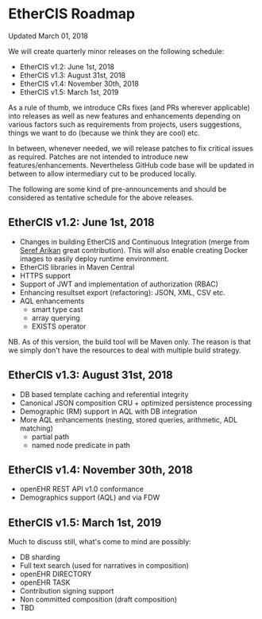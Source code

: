 # EtherCIS Roadmap #

Updated March 01, 2018

We will create quarterly minor releases on the following schedule:

- EtherCIS v1.2: June 1st, 2018
- EtherCIS v1.3: August 31st, 2018
- EtherCIS v1.4: November 30th, 2018
- EtherCIS v1.5: March 1st, 2019

As a rule of thumb, we introduce CRs fixes (and PRs wherever applicable) into releases as well as new features and enhancements depending on various factors such as requirements from projects, users suggestions, things we want to do (because we think they are cool) etc.

In between, whenever needed, we will release patches to fix critical issues as required. Patches are not intended to introduce new features/enhancements. Nevertheless GitHub code base will be updated in between to allow intermediary cut to be produced locally.  

The following are some kind of pre-announcements and should be considered as tentative schedule for the above releases.

## EtherCIS v1.2: June 1st, 2018

- Changes in building EtherCIS and Continuous Integration (merge from [Seref Arikan](https://github.com/serefarikan) great contribution). This will also enable creating Docker images to easily deploy runtime environment.
- EtherCIS libraries in Maven Central
- HTTPS support
- Support of JWT and implementation of authorization (RBAC)
- Enhancing resultset export (refactoring): JSON, XML, CSV etc.
- AQL enhancements
	- smart type cast
	- array querying
	- EXISTS operator

NB. As of this version, the build tool will be Maven only. The reason is that we simply don't have the resources to deal with multiple build strategy.

## EtherCIS v1.3: August 31st, 2018

- DB based template caching and referential integrity
- Canonical JSON composition CRU + optimized persistence processing
- Demographic (RM) support in AQL with DB integration
- More AQL enhancements (nesting, stored queries, arithmetic, ADL matching)
 	- partial path
	- named node predicate in path

## EtherCIS v1.4: November 30th, 2018

- openEHR REST API v1.0 conformance
- Demographics support (AQL) and via FDW

## EtherCIS v1.5: March 1st, 2019

Much to discuss still, what's come to mind are possibly:

- DB sharding
- Full text search (used for narratives in composition)
- openEHR DIRECTORY
- openEHR TASK
- Contribution signing support
- Non committed composition (draft composition)
- TBD
